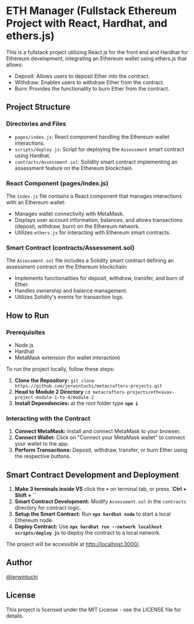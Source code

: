 # ETH Manager (Fullstack Ethereum Project with React, Hardhat, and ethers.js)

This is a fullstack project utilizing React.js for the front end and Hardhat for Ethereum development, integrating an Ethereum wallet using ethers.js that allows: 
   - Deposit: Allows users to deposit Ether into the contract.
   - Withdraw: Enables users to withdraw Ether from the contract.
   - Burn: Provides the functionality to burn Ether from the contract.

## Project Structure

### Directories and Files

- `pages/index.js`: React component handling the Ethereum wallet interactions.
- `scripts/deploy.js`: Script for deploying the `Assessment` smart contract using Hardhat.
- `contracts/Assessment.sol`: Solidity smart contract implementing an assessment feature on the Ethereum blockchain.

### React Component (pages/index.js)

The `index.js` file contains a React component that manages interactions with an Ethereum wallet:

- Manages wallet connectivity with MetaMask.
- Displays user account information, balances, and allows transactions (deposit, withdraw, burn) on the Ethereum network.
- Utilizes `ethers.js` for interacting with Ethereum smart contracts.

### Smart Contract (contracts/Assessment.sol)

The `Assessment.sol` file includes a Solidity smart contract defining an assessment contract on the Ethereum blockchain:

- Implements functionalities for deposit, withdraw, transfer, and burn of Ether.
- Handles ownership and balance management.
- Utilizes Solidity's events for transaction logs.

## How to Run

### Prerequisites

- Node.js
- Hardhat
- MetaMask extension (for wallet interaction)

To run the project locally, follow these steps:

1. **Clone the Repository:** `git clone https://github.com/jerwintuchi/metacrafters-projects.git`
2. **Head to Module 2 Directory** `cd metacrafters-projects/eth+avax-project-module-1-to-4/module-2`
3. **Install Dependencies:** at the root folder type **`npm i`**

### Interacting with the Contract

1. **Connect MetaMask:** Install and connect MetaMask to your browser.
2. **Connect Wallet:** Click on "Connect your MetaMask wallet" to connect your wallet to the app.
3. **Perform Transactions:** Deposit, withdraw, transfer, or burn Ether using the respective buttons.

## Smart Contract Development and Deployment

1. **Make 3 terminals inside VS** click the **`+`** on terminal tab, or press **`Ctrl + Shift + ``**
2. **Smart Contract Development:** Modify `Assessment.sol` in the `contracts` directory for contract logic.
3. **Setup the Smart Contract:** Run **`npx hardhat node`** to start a local Ethereum node.
4. **Deploy Contract:** Use **`npx hardhat run --network localhost scripts/deploy.js`** to deploy the contract to a local network.

The project will be accessible at [http://localhost:3000/](http://localhost:3000/).

## Author

[@jerwintuchi](https://github.com/jerwintuchi)

## License

This project is licensed under the MIT License - see the LICENSE file for details.
